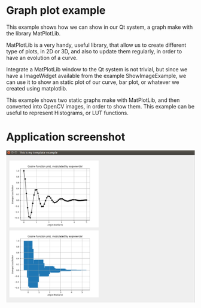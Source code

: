 # Graph plot example
This example shows how we can show in our Qt system, a graph make with the
library MatPlotLib.

MatPlotLib is a very handy, useful library, that allow us to create different
type of plots, in 2D or 3D, and also to update them regularly, in order
to have an evolution of a curve.

Integrate a MatPlotLib window to the Qt system is not trivial, but since we
have a ImageWidget available from the example ShowImageExample, we can use it
to show an static plot of our curve, bar plot, or whatever we created using
matplotlib.

This example shows two static graphs make with MatPlotLib, and then converted
into OpenCV images, in order to show them. This example can be useful to represent
Histograms, or LUT functions.

# Application screenshot
![app screenshot](/PyQtExamples/14_GraphPlotsExample/images/GraphPlotsExample.png)